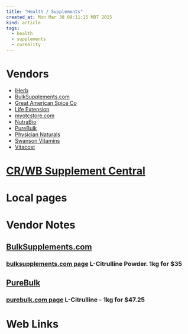```yaml
---
title: "Health / Supplements"
created_at: Mon Mar 30 09:11:15 MDT 2015
kind: article
tags:
  - health
  - supplements
  - cureality
---
```


<h1>Vendors</h1>

<ul>
  <li><a href="https://www.iherb.com/" target="_blank">iHerb</a></li>
  <li><a href="http://www.bulksupplements.com/" target="_blank">BulkSupplements.com</a></li>
  <li><a href="https://www.americanspice.com/" target="_blank">Great American Spice Co</a></li>
  <li><a href="http://www.lifeextension.com/" target="_blank">Life Extension</a></li>
  <li><a href="http://www.myotcstore.com/" target="_blank">myotcstore.com</a></li>
  <li><a href="http://www.nutrabio.com/" target="_blank">NutraBio</a></li>
  <li><a href="https://purebulk.com/" target="_blank">PureBulk</a></li>
  <li><a href="http://www.physiciannaturals.com/" target="_blank">Physician Naturals</a></li>
  <li><a href="https://www.swansonvitamins.com/" target="_blank">Swanson Vitamins</a></li>
  <li><a href="https://www.vitacost.com/" target="_blank">Vitacost</a></li>
</ul>

<h1>
  <a href="https://www.cureality.com/forum/topics.aspx?id=18580" target="_blank">CR/WB Supplement Central</a>
</h1>

<h1>Local pages</h1>

<h1>Vendor Notes</h1>

<h2>
  <a href="http://www.bulksupplements.com/" target="_blank">BulkSupplements.com</a>
</h2>

<h3>
  <a href="http://www.bulksupplements.com/l-citrulline.html" target="_blank">bulksupplements.com page</a>
  L-Citrulline Powder.  1kg for $35
</h3>

<h2>
  <a href="https://purebulk.com/" target="_blank">PureBulk</a>
</h2>

<h3>
  <a href="https://purebulk.com/l-citrulline-powder/" target="_blank">purebulk.com page</a>
  L-Citrulline - 1kg for $47.25
</h3>

<h1>Web Links</h1>

<!--
html boilerplate
<a href="" target="_blank"></a>
<a name=""></a>
<img src="" width="400px">
<ul>
  <li></li>
</ul>
<pre>
</pre>
<pre><code>
</code></pre>
<math xmlns='http://www.w3.org/1998/Math/MathML' display='block'>
</math>
-->
